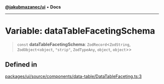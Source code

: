 [**@jakubmazanec/ui**](../README.md) • **Docs**

---

# Variable: dataTableFacetingSchema

> `const` **dataTableFacetingSchema**: `ZodRecord`\<`ZodString`, `ZodObject`\<`object`, `"strip"`,
> `ZodTypeAny`, `object`, `object`\>\>

## Defined in

[packages/ui/source/components/data-table/DataTableFaceting.ts:3](https://github.com/jakubmazanec/tools/blob/1c4f0471e4ca7ee64c14124101a8ac795175e9bf/packages/ui/source/components/data-table/DataTableFaceting.ts#L3)
